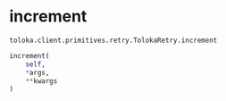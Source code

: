 # increment
`toloka.client.primitives.retry.TolokaRetry.increment`

```python
increment(
    self,
    *args,
    **kwargs
)
```

